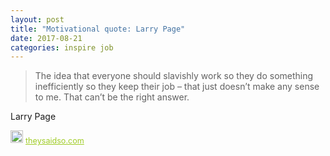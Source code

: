 ```yaml
---
layout: post
title: "Motivational quote: Larry Page"
date: 2017-08-21
categories: inspire job
---
```

> The idea that everyone should slavishly work so they do something inefficiently so they keep their job – that just doesn’t make any sense to me. That can’t be the right answer.

Larry Page

<span style="z-index:50;font-size:0.9em;"><img src="https://theysaidso.com/branding/theysaidso.png" height="20" width="20" alt="theysaidso.com"/><a href="https://theysaidso.com" title="Powered by quotes from theysaidso.com" style="color: #9fcc25; margin-left: 4px; vertical-align: middle;">theysaidso.com</a></span>
